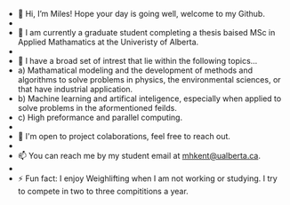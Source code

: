- 👋 Hi, I’m Miles! Hope your day is going well, welcome to my Github.
-
- 🌱 I am currently a graduate student completing a thesis baised MSc in Applied Mathamatics at the Univeristy of Alberta. 
-
- 👀 I have a broad set of intrest that lie within the following topics...
- a) Mathamatical modeling and the development of methods and algorithms to solve problems in physics, the environmental sciences, or that have industrial application. 
- b) Machine learning and artifical inteligence, especially when applied to solve problems in the aformentioned feilds.
- c) High preformance and parallel computing.
-
- 💞️ I'm open to project colaborations, feel free to reach out.
-
- 📫 You can reach me by my student email at mhkent@ualberta.ca. 
- 
- ⚡ Fun fact: I enjoy Weighlifting when I am not working or studying. I try to compete in two to three compititions a year. 

<!---
milsbeary/milsbeary is a ✨ special ✨ repository because its `README.md` (this file) appears on your GitHub profile.
You can click the Preview link to take a look at your changes.
--->
